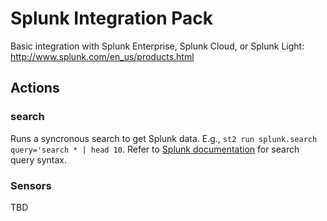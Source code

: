 # Splunk Integration Pack

Basic integration with Splunk Enterprise, Splunk Cloud, or Splunk Light: http://www.splunk.com/en_us/products.html


## Actions

### search

Runs a syncronous search to get Splunk data. E.g., `st2 run splunk.search query='search * | head 10`. Refer to [Splunk documentation](http://docs.splunk.com/Documentation/Splunk/5.0/Search/Aboutthesearchlanguage) for search query syntax.

### Sensors
TBD



